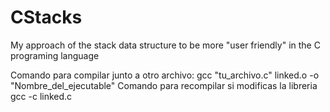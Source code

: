 # CStacks
My approach of the stack data structure to be more "user friendly" in the C programing language

Comando para compilar junto a otro archivo: gcc "tu_archivo.c" linked.o -o "Nombre_del_ejecutable"
Comando para recompilar si modificas la libreria gcc -c linked.c